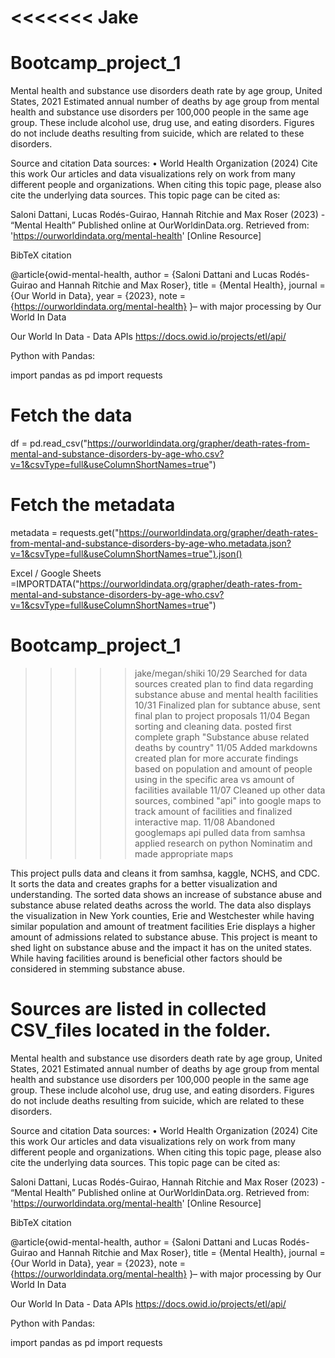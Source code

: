 <<<<<<< Jake
=======
# Bootcamp_project_1

Mental health and substance use disorders death rate by age group, United States, 2021
Estimated annual number of deaths by age group from mental health and substance use disorders per 100,000 people in the same age group. These include alcohol use, drug use, and eating disorders. Figures do not include deaths resulting from suicide, which are related to these disorders.


Source and citation
Data sources: 
•	World Health Organization (2024)
 Cite this work
Our articles and data visualizations rely on work from many different people and organizations. When citing this topic page, please also cite the underlying data sources. This topic page can be cited as:

Saloni Dattani, Lucas Rodés-Guirao, Hannah Ritchie and Max Roser (2023) - “Mental Health” Published online at OurWorldinData.org. Retrieved from: 'https://ourworldindata.org/mental-health' [Online Resource]

BibTeX citation

@article{owid-mental-health,
    author = {Saloni Dattani and Lucas Rodés-Guirao and Hannah Ritchie and Max Roser},
    title = {Mental Health},
    journal = {Our World in Data},
    year = {2023},
    note = {https://ourworldindata.org/mental-health}
}– with major processing by Our World In Data

Our World In Data - Data APIs
https://docs.owid.io/projects/etl/api/

Python with Pandas:

import pandas as pd
import requests

# Fetch the data
df = pd.read_csv("https://ourworldindata.org/grapher/death-rates-from-mental-and-substance-disorders-by-age-who.csv?v=1&csvType=full&useColumnShortNames=true")

# Fetch the metadata
metadata = requests.get("https://ourworldindata.org/grapher/death-rates-from-mental-and-substance-disorders-by-age-who.metadata.json?v=1&csvType=full&useColumnShortNames=true").json()

Excel / Google Sheets
=IMPORTDATA("https://ourworldindata.org/grapher/death-rates-from-mental-and-substance-disorders-by-age-who.csv?v=1&csvType=full&useColumnShortNames=true")
# Bootcamp_project_1
>>>>> jake/megan/shiki
10/29 Searched for data sources created plan to find data regarding substance abuse and mental health facilities
10/31 Finalized plan for subtance abuse, sent final plan to project proposals
11/04 Began sorting and cleaning data. posted first complete graph "Substance abuse related deaths by country"
11/05 Added markdowns created plan for more accurate findings based on population and amount of people using in the specific area vs amount of facilities available
11/07 Cleaned up other data sources, combined "api" into google maps to track amount of facilities and finalized interactive map.
11/08 Abandoned googlemaps api pulled data from samhsa applied research on python Nominatim and made appropriate maps

This project pulls data and cleans it from samhsa, kaggle, NCHS, and CDC. It sorts the data and creates graphs for a better visualization and understanding. 
The sorted data shows an increase of substance abuse and substance abuse related deaths across the world. The data also displays the visualization in New York counties, 
Erie and Westchester while having similar population and amount of treatment facilities Erie displays a higher amount of admissions related to substance abuse. 
This project is meant to shed light on substance abuse and the impact it has on the united states. While having facilities around is beneficial other factors should be considered
in stemming substance abuse. 

Sources are listed in collected CSV_files located in the folder.
=======

Mental health and substance use disorders death rate by age group, United States, 2021
Estimated annual number of deaths by age group from mental health and substance use disorders per 100,000 people in the same age group. These include alcohol use, drug use, and eating disorders. Figures do not include deaths resulting from suicide, which are related to these disorders.


Source and citation
Data sources: 
•	World Health Organization (2024)
 Cite this work
Our articles and data visualizations rely on work from many different people and organizations. When citing this topic page, please also cite the underlying data sources. This topic page can be cited as:

Saloni Dattani, Lucas Rodés-Guirao, Hannah Ritchie and Max Roser (2023) - “Mental Health” Published online at OurWorldinData.org. Retrieved from: 'https://ourworldindata.org/mental-health' [Online Resource]

BibTeX citation

@article{owid-mental-health,
    author = {Saloni Dattani and Lucas Rodés-Guirao and Hannah Ritchie and Max Roser},
    title = {Mental Health},
    journal = {Our World in Data},
    year = {2023},
    note = {https://ourworldindata.org/mental-health}
}– with major processing by Our World In Data

Our World In Data - Data APIs
https://docs.owid.io/projects/etl/api/

Python with Pandas:

import pandas as pd
import requests
